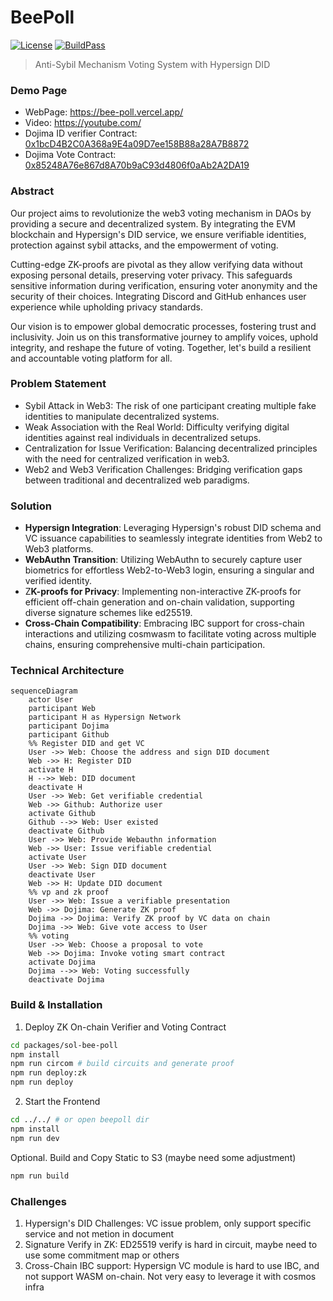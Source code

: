 <p align="center">
<h1>BeePoll</h1>

[![License](https://img.shields.io/badge/License-Apache_2.0-blue.svg)](./LICENSE) [![BuildPass](https://img.shields.io/badge/build-pass-green)](./actions)

</p>

> Anti-Sybil Mechanism Voting System with Hypersign DID

### Demo Page
- WebPage: https://bee-poll.vercel.app/ 
- Video: https://youtube.com/
- Dojima ID verifier Contract: [0x1bcD4B2C0A368a9E4a09D7ee158B88a28A7B8872](https://doj-bex-test.dojima.network/address/0x1bcD4B2C0A368a9E4a09D7ee158B88a28A7B8872#code)
- Dojima Vote Contract: [0x85248A76e867d8A70b9aC93d4806f0aAb2A2DA19](https://doj-bex-test.dojima.network/address/0x85248A76e867d8A70b9aC93d4806f0aAb2A2DA19#code)

### Abstract
Our project aims to revolutionize the web3 voting mechanism in DAOs by providing a secure and decentralized system. By integrating the EVM blockchain and Hypersign's DID service, we ensure verifiable identities, protection against sybil attacks, and the empowerment of voting.

Cutting-edge ZK-proofs are pivotal as they allow verifying data without exposing personal details, preserving voter privacy. This safeguards sensitive information during verification, ensuring voter anonymity and the security of their choices. Integrating Discord and GitHub enhances user experience while upholding privacy standards. 

Our vision is to empower global democratic processes, fostering trust and inclusivity. Join us on this transformative journey to amplify voices, uphold integrity, and reshape the future of voting. Together, let's build a resilient and accountable voting platform for all.

### Problem Statement
- Sybil Attack in Web3: The risk of one participant creating multiple fake identities to manipulate decentralized systems.
- Weak Association with the Real World: Difficulty verifying digital identities against real individuals in decentralized setups.
- Centralization for Issue Verification: Balancing decentralized principles with the need for centralized verification in web3.
- Web2 and Web3 Verification Challenges: Bridging verification gaps between traditional and decentralized web paradigms.

### Solution
- **Hypersign Integration**: Leveraging Hypersign's robust DID schema and VC issuance capabilities to seamlessly integrate identities from Web2 to Web3 platforms.
- **WebAuthn Transition**: Utilizing WebAuthn to securely capture user biometrics for effortless Web2-to-Web3 login, ensuring a singular and verified identity.
- Z**K-proofs for Privacy**: Implementing non-interactive ZK-proofs for efficient off-chain generation and on-chain validation, supporting diverse signature schemes like ed25519.
- **Cross-Chain Compatibility**: Embracing IBC support for cross-chain interactions and utilizing cosmwasm to facilitate voting across multiple chains, ensuring comprehensive multi-chain participation.

### Technical Architecture
```mermaid
sequenceDiagram
    actor User
    participant Web
    participant H as Hypersign Network
    participant Dojima
    participant Github
    %% Register DID and get VC
    User ->> Web: Choose the address and sign DID document
    Web ->> H: Register DID
    activate H
    H -->> Web: DID document
    deactivate H
    User ->> Web: Get verifiable credential
    Web ->> Github: Authorize user
    activate Github
    Github -->> Web: User existed
    deactivate Github
    User ->> Web: Provide Webauthn information
    Web ->> User: Issue verifiable credential
    activate User
    User ->> Web: Sign DID document
    deactivate User
    Web ->> H: Update DID document
    %% vp and zk proof
    User ->> Web: Issue a verifiable presentation
    Web ->> Dojima: Generate ZK proof
    Dojima ->> Dojima: Verify ZK proof by VC data on chain
    Dojima ->> Web: Give vote access to User
    %% voting
    User ->> Web: Choose a proposal to vote
    Web ->> Dojima: Invoke voting smart contract
    activate Dojima
    Dojima -->> Web: Voting successfully
    deactivate Dojima
```

### Build & Installation

1. Deploy ZK On-chain Verifier and Voting Contract 
``` bash
cd packages/sol-bee-poll
npm install
npm run circom # build circuits and generate proof
npm run deploy:zk
npm run deploy
```

2. Start the Frontend
```bash
cd ../../ # or open beepoll dir
npm install
npm run dev
```

Optional. Build and Copy Static to S3 (maybe need some adjustment)
```bash
npm run build
```

### Challenges

1. Hypersign's DID Challenges: VC issue problem, only support specific service and not metion in document
2. Signature Verify in ZK: ED25519 verify is hard in circuit, maybe need to use some commitment map or others
3. Cross-Chain IBC support: Hypersign VC module is hard to use IBC, and not support WASM on-chain. Not very easy to leverage it with cosmos infra